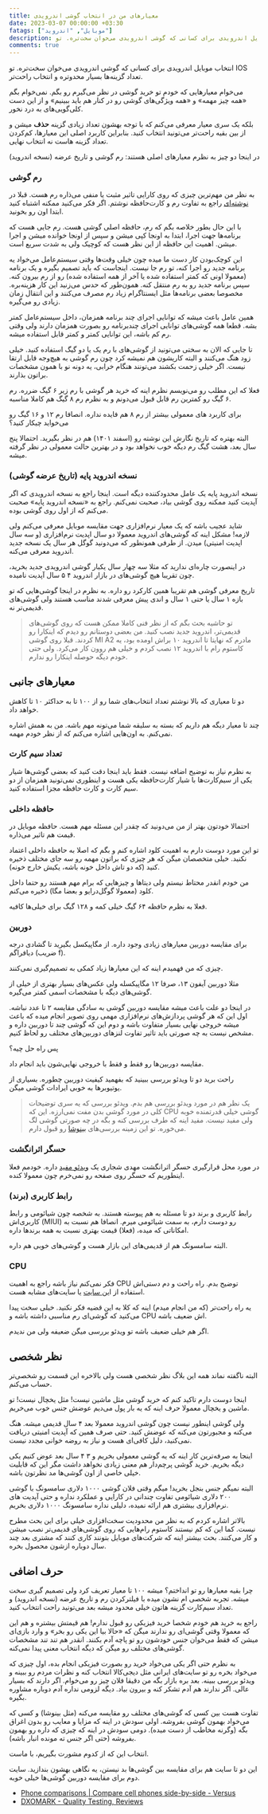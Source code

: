 ```yaml
---
title: معیارهای من در انتخاب گوشی‌ اندرویدی
date: 2023-03-07 00:00:00 +03:30
fatags: ["موبایل", "اندروید"]
description: انتخاب موبایل اندرویدی برای کسانی که گوشی اندرویدی می‌خوان سخت‌تره. تو IOS تعداد گزینه‌ها بسیار محدوتره و انتخاب راحت‌تر. می‌خوام معیارهایی که خودم تو خرید گوشی در نظر می‌گیرم رو بگم. 
comments: true
---
```


انتخاب موبایل اندرویدی برای کسانی که گوشی اندرویدی می‌خوان سخت‌تره. تو IOS تعداد گزینه‌ها بسیار محدوتره و انتخاب راحت‌تر. 

می‌خوام معیارهایی که خودم تو خرید گوشی در نظر می‌گیرم رو بگم. نمی‌خوام بگم «همه چیز مهمه» و «همه ویژگی‌های گوشی رو در کنار هم باید ببینیم» و از این دست کلی‌گویی‌های به درد نخور. 

بلکه یک سری معیار معرفی می‌کنم که با توجه بهشون تعداد زیادی گزینه **حذف** میشن و از بین بقیه راحت‌تر می‌تونید انتخاب کنید. بنابراین کاربرد اصلی این معیارها، کم‌کردن تعداد گزینه هاست نه انتخاب نهایی. 

در اینجا دو چیز به نظرم معیارهای اصلی هستند: رم گوشی و تاریخ عرضه (نسخه اندروید)

### رم گوشی
به نظر من مهم‌ترین چیزی که روی کارایی تاثیر مثبت یا منفی می‌ذاره رم هست. قبلا در [نوشته‌ای](https://aprd.ir/ram-rom-sdcard-internal-memory/) راجع به تفاوت رم و کارت‌حافظه نوشتم. اگر فکر می‌کنید ممکنه اشتباه کنید ابتدا اون رو بخونید. 

با این حال بطور خلاصه بگم که رم، حافظه اصلی گوشی هست. رم جایی هست که برنامه‌ها جهت اجرا، ابتدا به اونجا کپی میشن و سپس از اونجا خوانده میشن و اجرا میشن. اهمیت این حافظه از این نظر هست که کوچیک ولی به شدت سریع است. 

این کوچک‌بودن کار دست ما میده چون خیلی وقت‌ها وقتی سیستم‌عامل می‌خواد یه برنامه جدید رو اجرا کنه، تو رم جا نیست. اینجاست که باید تصمیم بگیره و یک برنامه (معمولا اونی که کمتر استفاده شده یا آخر از همه استفاده شده) رو از رم بیرون کنه. سپس برنامه جدید رو به رم منتقل کنه. همون‌طور که حدس می‌زنید این کار هزینه‌بره. مخصوصا بعضی برنامه‌ها مثل ایسنتاگرام زیاد رم مصرف می‌کنند و این انتقال زمان زیادی رو می‌گیره. 

همین عامل باعث میشه که توانایی اجرای چند برنامه همزمان، داخل سیستم‌عامل کمتر بشه. قطعا همه گوشی‌های توانایی اجرای چندبرنامه رو بصورت همزمان دارند ولی وقتی رم کم باشه، این توانایی کمتر و کمتر قابل استفاده میشه.

تا جایی که الان به سختی می‌تونید از گوشی‌های با رم یک یا دو گیگ استفاده کنید. خیلی زود هنگ می‌کنند و البته کاریشون هم نمیشه کرد چون رم گوشی به هیچ‌وجه قابل ارتقا نیست. اگر خیلی زحمت بکشند می‌تونند هنگام خرابی، یه دونه نو با همون مشخصات براتون بذارند. 

فعلا که این مطلب رو می‌نویسم نظرم اینه که خرید هر گوشی با رم زیر ۶ گیگ ضرره. رم ۶ گیگ رو کمترین رم قابل قبول می‌دونم و به نظرم رم ۸ گیگ هم کاملا مناسبه. 

برای کاربرد های معمولی بیشتر از رم ۸ هم فایده نداره. انصافا رم ۱۲ و ۱۶ گیگ رو می‌خواید چیکار کنید؟ 

البته بهتره که تاریخ نگارش این نوشته رو (اسفند ۱۴۰۱) هم در نظر بگیرید. احتمالا پنج سال بعد، هشت گیگ رم دیگه خوب نخواهد بود و در بهترین حالت معمولی در نظر گرفته میشه. 

### نسخه اندروید پایه (تاریخ عرضه گوشی)
نسخه اندروید پایه یک عامل محدودکننده دیگه است. اینجا راجع به نسخه اندرویدی که اگر آپدیت کنید ممکنه روی گوشی بیاد، صحبت نمی‌کنم. راجع به «نسخه اندروید پایه» صحبت می‌کنم که از اول روی گوشی بوده. 

شاید عجیب باشه که یک معیار نرم‌افزاری جهت مقایسه موبایل معرفی می‌کنم ولی لازمه! مشکل اینه که گوشی‌های اندروید معمولا دو سال اپدیت نرم‌افزاری (و سه سال اپدیت امنیتی) میدن. از طرفی همونطور که می‌دونید گوگل هر سال یک نسخه جدید اندروید معرفی می‌کنه. 

در اینصورت چاره‌ای ندارید که مثلا سه چهار سال یکبار گوشی اندرویدی جدید بخرید، چون تقریبا هیچ گوشی‌های در بازار اندروید ۴ ۵ سال آپدیت نامیده. 

تاریخ معرفی گوشی هم تقریبا همین کارکرد رو داره. به نظرم در اینجا گوشی‌هایی که تو بازه ۱ سال یا حتی ۱ سال و اندی پیش معرفی شدند مناسب هستند ولی گوشی‌های قدیمی‌تر نه. 

> تو حاشیه بحث بگم که از نظر فنی کاملا ممکن هست که روی گوشی‌های قدیمی‌تر، اندروید جدید نصب کنید. من بعضی دوستانم رو دیدم که اینکارا رو کردند. قبلا روی گوشی MI A2 مادرم که نهایتا تا اندروید ۱۰ براش اومده بود، یه کاستوم رام با اندروید ۱۲ نصب کردم و خیلی هم روون کار می‌کرد. ولی حتی خودم دیگه حوصله اینکارا رو ندارم. 

## معیارهای جانبی
دو تا معیاری که بالا نوشتم تعداد انتخاب‌های شما رو از ۱۰۰ تا به حداکثر ۱۰ تا کاهش خواهد داد. 

چند تا معیار دیگه هم داریم که بسته به سلیقه شما می‌تونه مهم باشه. من به همش اشاره نمی‌کنم. به اون‌هایی اشاره می‌کنم که از نظر خودم مهمه.

### تعداد سیم کارت
به نظرم نیاز به توضیح اضافه نیست. فقط باید اینجا دقت کنید که بعضی گوشی‌ها شیار یکی از سیم‌کارت‌ها با شیار کارت‌حافظه یکی هست و اینطوری نمی‌تونید همزمان از دو سیم کارت و کارت حافظه مجزا استفاده کنید. 

### حافظه داخلی
احتمالا خودتون بهتر از من می‌دونید که چقدر این مسئله مهم هست. حافظه موبایل در قیمت هم تاثیر می‌ذاره. 

تو این مورد دوست دارم به اهمیت کلود اشاره کنم و بگم که اصلا به حافظه داخلی اعتماد نکنید. خیلی متخصصان میگن که هر چیزی که براتون مهمه رو سه جای مختلف ذخیره کنید (که دو تاش داخل خونه باشه، یکیش خارج خونه). 

من خودم انقدر محتاط نیستم ولی دیتاها و چیزهایی که برام مهم هستند رو حتما داخل کلود (معمولا گوگل‌درایو و بعضا مگا) ذخیره می‌کنم.

فعلا به نظرم حافظه ۶۴ گیگ خیلی کمه و ۱۲۸ گیگ برای خیلی‌ها کافیه. 

### دوربین 
برای مقایسه دوربین معیارهای زیادی وجود داره. از مگاپیکسل بگیرید تا گشادی درجه دیافراگم (ضریب f).

چیزی که من فهمیدم اینه که این معیارها زیاد کمکی به تصمیم‌گیری نمی‌کنند. 

مثلا دوربین آیفون ۱۳، صرفا ۱۲ مگاپیکسله ولی عکس‌های بسیار بهتری از خیلی از گوشی‌های دیگه با مشخصات اسمی کمتر می‌گیره. 

در اینجا دو علت باعث میشه مقایسه دوربین گوشی به سادگی مقایسه ۲ تا عدد نباشه. اول این که هر گوشی پردازش‌های نرم‌افزاری مهمی روی تصویر انجام میده که باعث میشه خروجی نهایی بسیار متفاوت باشه و دوم این که گوشی چند تا دوربین داره و مشخص نیست به چه صورتی باید تاثیر تفاوت لنزهای دوربین‌های مختلف رو لحاظ کنیم. 

پس راه حل چیه؟

مقایسه دوربین‌ها رو فقط و فقط با خروجی نهایی‌شون باید انجام داد. 

راحت برید دو تا ویدئو بررسی ببینید که بفهمید کیفیت دوربین چطوره. بسیاری از یوتیوبرها به خوبی ایرادات گوشی میگن. 

> یک نظر هم در مورد ویدئو بررسی هم بدم. ویدئو بررسی که یه سری توضیحات کلی در مورد گوشی بدن مفت نمی‌ارزه. این که CPU گوشی خیلی قدرتمنده خوبه ولی مفید نیست. مفید اینه که طرف بررسی کنه و بگه در چه صورتی گوشی لگ می‌خوره. تو این زمینه بررسی‌های [بینوشا](https://www.aparat.com/Binoshacast/) رو قبول دارم.

### حسگر اثرانگشت
در مورد محل قرارگیری حسگر اثرانگشت مهدی شجاری یک [ویدئو مفید](https://www.aparat.com/v/9Mkp8) داره. خودمم فعلا اینطوریم که حسگر روی صفحه رو نمی‌خرم چون معمولا کنده. 

### رابط کاربری (برند)
رابط کاربری و برند دو تا مسئله به هم پیوسته هستند. به شخصه چون شیائومی و رابط کاربری‌اش (MIUI) رو دوست دارم، به سمت شیائومی میرم. انصافا هم نسبت به امکاناتی که میده، (فعلا) قیمت بهتری نسبت به همه برندها داره.

البته سامسونگ هم از قدیمی‌های این بازار هست و گوشی‌های خوبی هم داره. 

### CPU
فکر نمی‌کنم نیاز باشه راجع به اهمیت CPU توضیح بدم. راه راحت و دم دستی‌اش استفاده از ا[ین سایت](https://nanoreview.net/en/soc-compare) یا سایت‌های مشابه هست. 

یه راه راحت‌تر (که من انجام میدم) اینه که کلا به این قضیه فکر نکنید. خیلی سخت پیدا می‌کنید که گوشی‌ای رم مناسبی داشته باشه و CPU اش ضعیف باشه. 

اگر هم خیلی ضعیف باشه تو ویدئو بررسی میگن ضعیفه ولی من ندیدم. 

## نظر شخصی
البته ناگفته نماند همه این بلاگ نظر شخصی هست ولی بالاخره این قسمت رو شخصی‌تر حساب می‌کنم.

اینجا دوست دارم تاکید کنم که خرید گوشی مثل ماشین نیست! مثل یخچال نیست! تو ماشین و یخچال معمولا حرف اینه که یه بار پول می‌دیم عوضش جنس خوب می‌خریم.

ولی گوشی اینطور نیست چون گوشی اندروید معمولا بعد ۴ سال قدیمی میشه. هنگ می‌کنه و مجبورتون می‌کنه که عوضش کنید. حتی صرف همین که آپدیت امنیتی دریافت نمی‌کنید، دلیل کافی‌ای هست و نیاز به روضه خوانی مجدد نیست. 

اینجا به صرفه‌ترین کار اینه که یه گوشی معمولی بخریم و ۳ ۴ سال بعد عوض کنیم یکی دیگه بخریم. خرید گوشی پرچم‌دار هم معنی زیادی نخواهد داشت مگر این که قابلیت خیلی خاصی از اون گوشی‌ها مد نظرتون باشه. 

البته نمیگم جنس بنجل بخرید! میگم وقتی فلان گوشی ۱۰۰۰ دلاری سامسونگ با گوشی ۲۰۰ دلاری شیائومی تفاوت چندانی در کارایی و عملکرد نداره و حتی آپدیت های نرم‌افزاری بیشتری هم ارائه نمیده، دلیلی نداره سامسونگ ۱۰۰۰ دلاری بخریم. 

بالاتر اشاره کردم که به نظر من محدودیت سخت‌افزاری خیلی برای این بحث مطرح نیست. کما این که کم نیستند کاستوم رام‌هایی که روی گوشی‌های قدیمی‌تر نصب میشن و کار می‌کنند. بحث بیشتر اینه که شرکت‌های موبایل بتونند کاری کنند که مشتری بعد چند سال دوباره ازشون محصول بخره.

## حرف اضافی
چرا بقیه معیارها رو تو انداختم؟ میشه ۱۰۰ تا معیار تعریف کرد ولی تصمیم گیری سخت میشه. تجربه شخصی ام نشون میده با فیلترکردن رم و تاریخ عرضه (نسخه اندروید) و تعداد سیم‌کارت گزینه هاتون خیلی محدود میشه بعد می‌تونید راحت انتخاب کنید. 

راجع به خرید هم خودم شخصا خرید فیزیکی رو قبول ندارم! هم قیمتش بیشتره و هم این که معمولا وقتی گوشی‌ای رو ندارند میگن که «حالا بیا این یکی رو بخر» و وارد بازی‌ای میشن که فقط می‌خوان جنس خودشون رو تو پاچه آدم بکنند. انقدر هم تند تند مشخصات گوشی‌های مختلف رو میگن که دیگه انتخاب معنی پیدا نمی‌کنه. 

به نظرم حتی اگر یکی می‌خواد خرید رو بصورت فیزیکی انجام بده، اول چیزی که می‌خواد بخره رو تو سایت‌‌های ایرانی مثل دیجی‌کالا انتخاب کنه و نظرات مردم رو ببینه و ویدئو بررسی ببینه. بعد بره بازار بگه من دقیقا فلان چیز رو می‌خوام. اگر دارند که بسیار عالی. اگر ندارند هم آدم تشکر کنه و بیرون بیاد. دیگه لزومی نداره آدم دوباره مشاوره بگیره. 

تفاوت هست بین کسی که گوشی‌های مختلف رو مقایسه می‌کنه (مثل بینوشا) و کسی که می‌خواد بهمون گوشی بفروشه. اولی سودش در اینه که مزایا و معایب رو بدون اغراق بگه (وگرنه مخاطب از دست میده). دومی سودش در اینه که چیزی که داره رو بهمون بفروشه (حتی اگر جنس ته مونده انبار باشه). 

انتخاب این که از کدوم مشورت بگیریم، با ماست. 

این دو تا سایت هم برای مقایسه بین گوشی‌ها بد نیستن، یه نگاهی بهشون بندازید. سایت دوم برای مقایسه دوربین گوشی‌ها خیلی خوبه.

- [Phone comparisons | Compare cell phones side-by-side - Versus](https://versus.com/en/phone)
- [DXOMARK - Quality Testing, Reviews](https://www.dxomark.com/)


